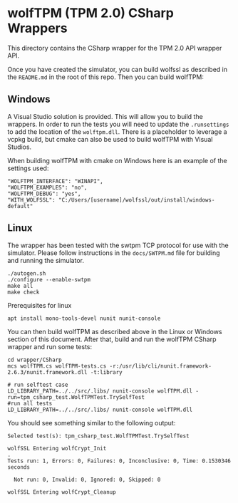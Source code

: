 # wolfTPM (TPM 2.0) CSharp Wrappers

This directory contains the CSharp wrapper for the TPM 2.0 API wrapper API.


Once you have created the simulator, you can build wolfssl as described in the
`README.md` in the root of this repo. Then you can build wolfTPM:

## Windows

A Visual Studio solution is provided. This will allow you to build the
wrappers. In order to run the tests you will need to update the
`.runsettings` to add the location of the `wolftpm.dll`. There is a
placeholder to leverage a vcpkg build, but cmake can also be used to
build wolfTPM with Visual Studios.

When building wolfTPM with cmake on Windows here is an example of the settings used:

```
"WOLFTPM_INTERFACE": "WINAPI",
"WOLFTPM_EXAMPLES": "no",
"WOLFTPM_DEBUG": "yes",
"WITH_WOLFSSL": "C:/Users/[username]/wolfssl/out/install/windows-default"
```

## Linux

The wrapper has been tested with the swtpm TCP protocol for use with
the simulator. Please follow instructions in the `docs/SWTPM.md` file
for building and running the simulator.


```
./autogen.sh
./configure --enable-swtpm
make all
make check
```

Prerequisites for linux

```
apt install mono-tools-devel nunit nunit-console
```

You can then build wolfTPM as described above in the Linux or Windows section
of this document. After that, build and run the wolfTPM CSharp wrapper and run
some tests:

```
cd wrapper/CSharp
mcs wolfTPM.cs wolfTPM-tests.cs -r:/usr/lib/cli/nunit.framework-2.6.3/nunit.framework.dll -t:library

# run selftest case
LD_LIBRARY_PATH=../../src/.libs/ nunit-console wolfTPM.dll -run=tpm_csharp_test.WolfTPMTest.TrySelfTest
#run all tests
LD_LIBRARY_PATH=../../src/.libs/ nunit-console wolfTPM.dll
```


You should see something similar to the following output:

```
Selected test(s): tpm_csharp_test.WolfTPMTest.TrySelfTest

wolfSSL Entering wolfCrypt_Init
.
Tests run: 1, Errors: 0, Failures: 0, Inconclusive: 0, Time: 0.1530346 seconds

  Not run: 0, Invalid: 0, Ignored: 0, Skipped: 0

wolfSSL Entering wolfCrypt_Cleanup
```
